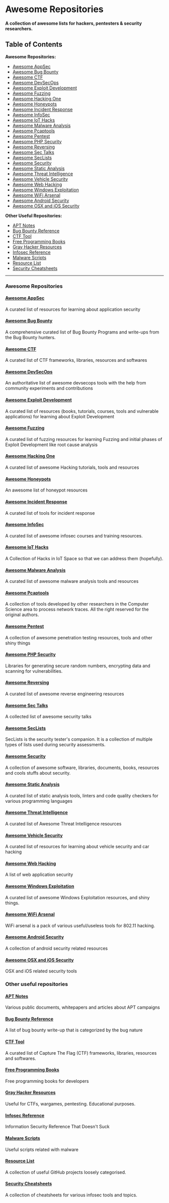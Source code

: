 # Awesome Repositories

**A collection of awesome lists for hackers, pentesters & security researchers.**

## Table of Contents

**Awesome Repositories:**

- [Awesome AppSec](#awesome-appsec)
- [Awesome Bug Bounty](#awesome-bug-bounty)
- [Awesome CTF](#awesome-ctf)
- [Awesome DevSecOps](#awesome-devsecops)
- [Awesome Exploit Development](#awesome-exploit-development)
- [Awesome Fuzzing](#awesome-fuzzing)
- [Awesome Hacking One](#awesome-hacking-one)
- [Awesome Honeypots](#awesome-honeypots)
- [Awesome Incident Response](#awesome-incident-response)
- [Awesome InfoSec](#awesome-infosec)
- [Awesome IoT Hacks](#awesome-iot-hacks)
- [Awesome Malware Analysis](#awesome-malware-analysis)
- [Awesome Pcaptools](#awesome-pcaptools)
- [Awesome Pentest](#awesome-pentest)
- [Awesome PHP Security](#awesome-php-security)
- [Awesome Reversing](#awesome-reversing)
- [Awesome Sec Talks](#awesome-sec-talks)
- [Awesome SecLists](#awesome-seclists)
- [Awesome Security](#awesome-security)
- [Awesome Static Analysis](#awesome-static-analysis)
- [Awesome Threat Intelligence](#awesome-threat-intelligence)
- [Awesome Vehicle Security](#awesome-vehicle-security)
- [Awesome Web Hacking](#awesome-web-hacking)
- [Awesome Windows Exploitation](#awesome-windows-exploitation)
- [Awesome WiFi Arsenal](#awesome-wifi-arsenal)
- [Awesome Android Security](#awesome-android-security)
- [Awesome OSX and iOS Security](#awesome-osx-and-ios-security)

**Other Useful Repositories:**

- [APT Notes](#apt-notes)
- [Bug Bounty Reference](#bug-bounty-reference)
- [CTF Tool](#ctf-tool)
- [Free Programming Books](#free-programming-books)
- [Gray Hacker Resources](#gray-hacker-resources)
- [Infosec Reference](#infosec-reference)
- [Malware Scripts](#malware-scripts)
- [Resource List](#resource-list)
- [Security Cheatsheets](#security-cheatsheets)

---

### Awesome Repositories

#### [Awesome AppSec](https://github.com/paragonie/awesome-appsec)
A curated list of resources for learning about application security

#### [Awesome Bug Bounty](https://github.com/djadmin/awesome-bug-bounty)
A comprehensive curated list of Bug Bounty Programs and write-ups from the Bug Bounty hunters.

#### [Awesome CTF](https://github.com/apsdehal/awesome-ctf)
A curated list of CTF frameworks, libraries, resources and softwares

#### [Awesome DevSecOps](https://github.com/devsecops/awesome-devsecops)
An authoritative list of awesome devsecops tools with the help from community experiments and contributions

#### [Awesome Exploit Development](https://github.com/FabioBaroni/awesome-exploit-development)
A curated list of resources (books, tutorials, courses, tools and vulnerable applications) for learning about Exploit Development

#### [Awesome Fuzzing](https://github.com/secfigo/Awesome-Fuzzing)
A curated list of fuzzing resources for learning Fuzzing and initial phases of Exploit Development like root cause analysis

#### [Awesome Hacking One](https://github.com/carpedm20/awesome-hacking)
A curated list of awesome Hacking tutorials, tools and resources

#### [Awesome Honeypots](https://github.com/paralax/awesome-honeypots)
An awesome list of honeypot resources

#### [Awesome Incident Response](https://github.com/meirwah/awesome-incident-response)
A curated list of tools for incident response

#### [Awesome InfoSec](https://github.com/onlurking/awesome-infosec)
A curated list of awesome infosec courses and training resources.

#### [Awesome IoT Hacks](https://github.com/nebgnahz/awesome-iot-hacks)
A Collection of Hacks in IoT Space so that we can address them (hopefully).

#### [Awesome Malware Analysis](https://github.com/rshipp/awesome-malware-analysis)
A curated list of awesome malware analysis tools and resources

#### [Awesome Pcaptools](https://github.com/caesar0301/awesome-pcaptools)
A collection of tools developed by other researchers in the Computer Science area to process network traces. All the right reserved for the original authors.

#### [Awesome Pentest](https://github.com/enaqx/awesome-pentest)
A collection of awesome penetration testing resources, tools and other shiny things

#### [Awesome PHP Security](https://github.com/ziadoz/awesome-php#security)
Libraries for generating secure random numbers, encrypting data and scanning for vulnerabilities.

#### [Awesome Reversing](https://github.com/tylerhalfpop/awesome-reversing)
A curated list of awesome reverse engineering resources

#### [Awesome Sec Talks](https://github.com/PaulSec/awesome-sec-talks)
A collected list of awesome security talks

#### [Awesome SecLists](https://github.com/danielmiessler/SecLists)
SecLists is the security tester's companion. It is a collection of multiple types of lists used during security assessments.

#### [Awesome Security](https://github.com/sbilly/awesome-security)
A collection of awesome software, libraries, documents, books, resources and cools stuffs about security.

#### [Awesome Static Analysis](https://github.com/mre/awesome-static-analysis)
A curated list of static analysis tools, linters and code quality checkers for various programming languages

#### [Awesome Threat Intelligence](https://github.com/hslatman/awesome-threat-intelligence)
A curated list of Awesome Threat Intelligence resources

#### [Awesome Vehicle Security](https://github.com/jaredmichaelsmith/awesome-vehicle-security)
A curated list of resources for learning about vehicle security and car hacking

#### [Awesome Web Hacking](https://github.com/infoslack/awesome-web-hacking)
A list of web application security

#### [Awesome Windows Exploitation](https://github.com/enddo/awesome-windows-exploitation)
A curated list of awesome Windows Exploitation resources, and shiny things.

#### [Awesome WiFi Arsenal](https://github.com/0x90/wifi-arsenal)
WiFi arsenal is a pack of various useful/useless tools for 802.11 hacking.

#### [Awesome Android Security](https://github.com/ashishb/android-security-awesome)
A collection of android security related resources

#### [Awesome OSX and iOS Security](https://github.com/ashishb/osx-and-ios-security-awesome)
OSX and iOS related security tools

### Other useful repositories

#### [APT Notes](https://github.com/kbandla/APTnotes)
Various public documents, whitepapers and articles about APT campaigns

#### [Bug Bounty Reference](https://github.com/ngalongc/bug-bounty-reference)
A list of bug bounty write-up that is categorized by the bug nature

#### [CTF Tool](https://github.com/SandySekharan/CTF-tool)
A curated list of Capture The Flag (CTF) frameworks, libraries, resources and softwares.

#### [Free Programming Books](https://github.com/vhf/free-programming-books)
Free programming books for developers

#### [Gray Hacker Resources](https://github.com/bt3gl/My-Gray-Hacker-Resources)
Useful for CTFs, wargames, pentesting. Educational purposes.

#### [Infosec Reference](https://github.com/rmusser01/Infosec_Reference)
Information Security Reference That Doesn't Suck

#### [Malware Scripts](https://github.com/seifreed/malware-scripts)
Useful scripts related with malware

#### [Resource List](https://github.com/FuzzySecurity/Resource-List)
A collection of useful GitHub projects loosely categorised.

#### [Security Cheatsheets](https://github.com/andrewjkerr/security-cheatsheets)
A collection of cheatsheets for various infosec tools and topics.
